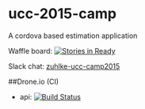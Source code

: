 # ucc-2015-camp
A cordova based estimation application

Waffle board: [![Stories in Ready](https://badge.waffle.io/zuhlke/ucc-2015-camp.png?label=ready&title=Ready)](https://waffle.io/zuhlke/ucc-2015-camp)

Slack chat: [zuhlke-ucc-camp2015](https://zuhlke-ucc-camp2015.slack.com/)

##Drone.io (CI)
- api: [![Build Status](https://drone.io/github.com/zuhlke/ucc-2015-camp/status.png)](https://drone.io/github.com/zuhlke/ucc-2015-camp/latest)
